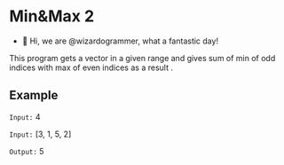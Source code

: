 # Min&Max 2
- 👋 Hi, we are @wizardogrammer, what a fantastic day!

This program gets a vector in a given range and gives sum of min of odd indices with max of even indices as a result .

## Example

`Input:` 4

`Input:` [3, 1, 5, 2]

`Output:` 5
